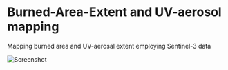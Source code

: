 # Burned-Area-Extent and UV-aerosol mapping
Mapping burned area and UV-aerosal extent employing Sentinel-3 data

![Screenshot](animated_RBR.gif)
